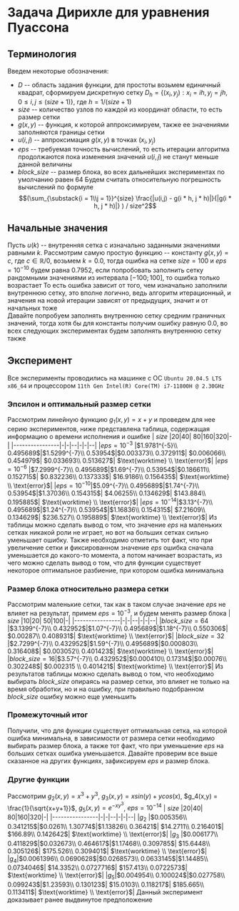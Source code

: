 # Задача Дирихле для уравнения Пуассона
## Терминология
Введем некоторые обозначения:
- $D$ -- область задания функции, для простоты возьмем единичный квадрат, сформируем дискретную сетку $D_h = \{(x_i, y_j): x_i = ih, y_j = jh, 0\leq i,j \leq (size + 1) \}$, где $h = 1 / (size+ 1)$
- $size$ -- количество узлов по каждой из координат области, то есть размер сетки
- $g(x, y)$ -- функция, к которой аппроксимируем, также ее значениями заполняются границы сетки
- $u(i, j)$ -- аппроксимация $g(x, y)$ в точках $(x_i, y_j)$
- $eps$ -- требуемая точность вычислений, то есть итерации алгоритма продолжаются пока изменения значений $u(i,j)$ не станут меньше данной величины
- $block\_size$ -- размер блока, во всех дальнейших экспериментах по умолчанию равен $64$
Будем считать относительную погрешность вычислений по формуле 
$$(\sum_{\substack{i = 1\\j = 1}}^{size} \frac{|u(i,j) - g(i * h, j * h)|}{|g(i * h, j * h)|} ) / size^2$$

## Начальные значения
Пусть $u(k)$ -- внутренняя сетка с изначально заданными значениями равными $k$. Рассмотрим самую простую функцию -- константу $g(x,y) = c$, где $c \in \mathbb{R} / 0$, возьмем $k = 0.0$, тогда ошибка на сетке $size = 100$ и $eps = 10^{-10}$ будем равна $0.7952$, если попробовать заполнить сетку рандомными значениями из интервала $[-100; 100]$, то ошибка только возрастает 
То есть ошибка зависит от того, чем изначально заполнили внутреннюю сетку, это вполне логично, ведь алгоритм итерационный, и значения на новой итерации зависят от предыдущих, значит и от начальных тоже  
Давайте попробуем заполнять внутреннюю сетку средним граничных значений, тогда хотя бы для константы получим ошибку равную $0.0$, во всех следующих экспериментах будем заполнять внутреннюю сетку также 
## Эксперимент
Все эксперименты проводились на машинке с ОС ```Ubuntu 20.04.5 LTS x86_64``` и процессором ```11th Gen Intel(R) Core(TM) i7-11800H @ 2.30GHz```
### Эпсилон и оптимальный размер сетки
Рассмотрим линейную функцию $g_1(x,y) = x + y$ и проведем для нее серию экспериментов, ниже представлена таблица, содержащая информацию о времени исполнения и ошибке
|  $size$        |20|40| 80|160|320|-|
|----------------|-|-|--|-|-|--|
|$eps = 10^{-3}$ |$1.9781^{-5}\\ 0.495689$|$1.5299^{-7}\\ 0.53954$|$0.003373\\ 0.372911$| $0.006066\\ 0.454979$| $0.033693\\ 0.513627$| $\text{worktime} \\ \text{error}$|
|$eps = 10^{-6}$ |$7.2999^{-7}\\ 0.495689$|$1.69^{-7}\\ 0.53954$|$0.186611\\ 0.152715$| $0.832236\\ 0.137333$| $16.9186\\ 0.156435$| $\text{worktime} \\ \text{error}$|
|$eps = 10^{-10}$|$5.09^{-7}\\ 0.495689$|$1.74^{-7}\\ 0.53954$|$1.37036\\ 0.154315$| $4.06255\\ 0.134629$| $143.884\\ 0.195885$| $\text{worktime} \\ \text{error}$|
|$eps = 10^{-14}$|$3.13^{-7}\\ 0.495689$|$1.24^{-7}\\ 0.53954$|$1.16836\\ 0.154315$| $7.21609\\ 0.134629$| $236.527\\ 0.195889$| $\text{worktime} \\ \text{error}$|
Из таблицы можно сделать вывод о том, что значение $eps$ на маленьких сетках никакой роли не играет, но вот на больших сетках сильно уменьшает ошибку. Также необходимо отметить тот факт, что при увеличение сетки и фиксированном значение $eps$ ошибка сначала уменьшается до какого-то момента, а потом начинает возрастать, из чего можно сделать вывод о том, что для функции существует некоторое оптимальное разбиение, при котором ошибка минимальна
### Размер блока относительно размера сетки 
Рассмотрим маленькие сетки, так как в таком случае значение $eps$ не влияет на результат, примем $eps = 10^{-3}$, и будем менять размер блока 
|  $size$        |10|20| 50|100|-|
|----------------|-|-|--|-|-|--|
|$block\_size = 64$ |$3.1399^{-7}\\ 0.432952$|$1.07^{-7}\\ 0.495689$|$1.18^{-7}\\ 0.550306$| $0.00287\\ 0.408931$| $\text{worktime} \\ \text{error}$|
|$block\_size = 32$ |$2.7299^{-7}\\ 0.432952$|$1.59^{-7}\\ 0.495689$|$0.000803\\ 0.316408$| $0.003052\\ 0.401423$|  $\text{worktime} \\ \text{error}$|
|$block\_size = 16$|$3.57^{-7}\\ 0.432952$|$0.000410\\ 0.17314$|$0.00076\\ 0.302248$| $0.002315	\\ 0.401421$| $\text{worktime} \\ \text{error}$|
Из результатов таблицы можно сделать вывод о том, что необходимо выбирать $block\_size$ опираясь на размер сетки, это влияет не только на время обработки, но и на ошибку, при правильно подобранном $block\_size$ ошибку можно еще уменьшить 
### Промежуточный итог
Получили, что для функции существует оптимальная сетка, на которой ошибка минимальна, в зависимости от размера сетки необходимо выбирать размер блока, а также тот факт, что при уменьшение $eps$ на больших сетках ошибка уменьшается. Давайте проверим все выше сказанное на других функциях, зафиксируем $eps$ и размер блока.
### Другие функции
Рассмотрим $g_2(x, y) = x^3 + y^3$, $g_3(x, y) = x sin(y) + ycos(x)$, $g_4(x,y) = \frac{1}{\sqrt{x+y+1}}$, $g_5(x, y) = e^{-xy^3}$, $eps = 10^{-14}$
|  $size$        |20|40| 80|160|320|-|
|----------------|-|-|--|-|-|--|
|$g_2$ |$0.005356\\ 0.341215$|$0.0261\\ 1.30774$|$1.13826\\ 0.36421$| $14.2711\\ 0.216401$| $166.89\\ 0.142642$| $\text{worktime} \\ \text{error}$|
|$g_3$ |$0.006177\\ 0.411829$|$0.032673\\ 0.464617$|$1.17468\\ 0.309785$| $15.6448\\ 0.305126$| $175.526\\ 0.309401$| $\text{worktime} \\ \text{error}$|
|$g_4$|$0.0061396\\ 0.0690628$|$0.0268573\\ 0.0633145$|$1.14485\\ 0.0734046$| $14.3352\\ 0.0727716$| $157.413\\ 0.0722573$| $\text{worktime} \\ \text{error}$|
|$g_5$|$0.004954\\ 0.100024$|$0.027758\\ 0.099243$|$1.23593\\ 0.130123$| $15.0103\\ 0.118217$| $185.665\\ 0.113411$| $\text{worktime} \\ \text{error}$|
Данный эксперимент доказывает ранее выдвинутое предположение
